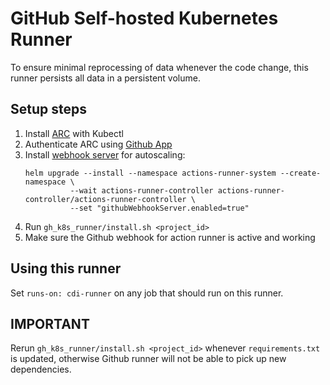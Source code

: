 # GitHub Self-hosted Kubernetes Runner

To ensure minimal reprocessing of data whenever the code change, this runner persists all data in a persistent volume.

## Setup steps

1. Install [ARC](https://github.com/actions-runner-controller/actions-runner-controller#installation) with Kubectl
2. Authenticate ARC using [Github App](https://github.com/actions-runner-controller/actions-runner-controller#deploying-using-github-app-authentication)
3. Install [webhook server](https://github.com/actions-runner-controller/actions-runner-controller/blob/master/docs/detailed-docs.md#webhook-driven-scaling) for autoscaling:
   ```
   helm upgrade --install --namespace actions-runner-system --create-namespace \
             --wait actions-runner-controller actions-runner-controller/actions-runner-controller \
             --set "githubWebhookServer.enabled=true"
   ```
4. Run `gh_k8s_runner/install.sh <project_id>`
5. Make sure the Github webhook for action runner is active and working

## Using this runner

Set `runs-on: cdi-runner` on any job that should run on this runner.

## IMPORTANT

Rerun `gh_k8s_runner/install.sh <project_id>` whenever `requirements.txt` is updated, otherwise Github runner will not be able to pick up new dependencies.
